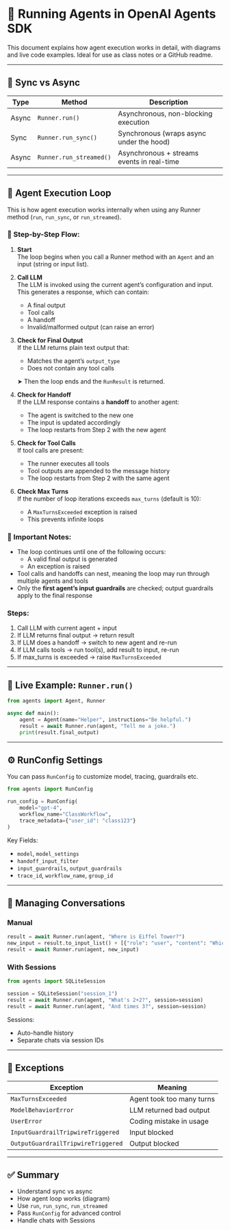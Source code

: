 
# 🧠 Running Agents in OpenAI Agents SDK

This document explains how agent execution works in detail, with diagrams and live code examples. Ideal for use as class notes or a GitHub readme.

---

## 🔄 Sync vs Async

| Type  | Method            | Description |
|-------|-------------------|-------------|
| Async | `Runner.run()`    | Asynchronous, non-blocking execution |
| Sync  | `Runner.run_sync()` | Synchronous (wraps async under the hood) |
| Async | `Runner.run_streamed()` | Asynchronous + streams events in real-time |

---

## 🔁 Agent Execution Loop

This is how agent execution works internally when using any Runner method (`run`, `run_sync`, or `run_streamed`).

### 🧠 Step-by-Step Flow:

1. **Start**  
   The loop begins when you call a Runner method with an `Agent` and an input (string or input list).

2. **Call LLM**  
   The LLM is invoked using the current agent’s configuration and input. This generates a response, which can contain:
   - A final output
   - Tool calls
   - A handoff
   - Invalid/malformed output (can raise an error)

3. **Check for Final Output**  
   If the LLM returns plain text output that:
   - Matches the agent’s `output_type`
   - Does not contain any tool calls

   ➤ Then the loop ends and the `RunResult` is returned.

4. **Check for Handoff**  
   If the LLM response contains a **handoff** to another agent:
   - The agent is switched to the new one
   - The input is updated accordingly
   - The loop restarts from Step 2 with the new agent

5. **Check for Tool Calls**  
   If tool calls are present:
   - The runner executes all tools
   - Tool outputs are appended to the message history
   - The loop restarts from Step 2 with the same agent

6. **Check Max Turns**  
   If the number of loop iterations exceeds `max_turns` (default is 10):
   - A `MaxTurnsExceeded` exception is raised
   - This prevents infinite loops

### 📌 Important Notes:

- The loop continues until one of the following occurs:
  - A valid final output is generated
  - An exception is raised
- Tool calls and handoffs can nest, meaning the loop may run through multiple agents and tools
- Only the **first agent’s input guardrails** are checked; output guardrails apply to the final response

### Steps:

1. Call LLM with current agent + input
2. If LLM returns final output → return result
3. If LLM does a handoff → switch to new agent and re-run
4. If LLM calls tools → run tool(s), add result to input, re-run
5. If max_turns is exceeded → raise `MaxTurnsExceeded`

---

## 🧪 Live Example: `Runner.run()`

```python
from agents import Agent, Runner

async def main():
    agent = Agent(name="Helper", instructions="Be helpful.")
    result = await Runner.run(agent, "Tell me a joke.")
    print(result.final_output)
```

---

## ⚙️ RunConfig Settings

You can pass `RunConfig` to customize model, tracing, guardrails etc.

```python
from agents import RunConfig

run_config = RunConfig(
    model="gpt-4",
    workflow_name="ClassWorkflow",
    trace_metadata={"user_id": "class123"}
)
```

Key Fields:
- `model`, `model_settings`
- `handoff_input_filter`
- `input_guardrails`, `output_guardrails`
- `trace_id`, `workflow_name`, `group_id`

---

## 🧵 Managing Conversations

### Manual

```python
result = await Runner.run(agent, "Where is Eiffel Tower?")
new_input = result.to_input_list() + [{"role": "user", "content": "Which country?"}]
result = await Runner.run(agent, new_input)
```

### With Sessions

```python
from agents import SQLiteSession

session = SQLiteSession("session_1")
result = await Runner.run(agent, "What's 2+2?", session=session)
result = await Runner.run(agent, "And times 3?", session=session)
```

Sessions:
- Auto-handle history
- Separate chats via session IDs

---

## 🚨 Exceptions

| Exception | Meaning |
|-----------|---------|
| `MaxTurnsExceeded` | Agent took too many turns |
| `ModelBehaviorError` | LLM returned bad output |
| `UserError` | Coding mistake in usage |
| `InputGuardrailTripwireTriggered` | Input blocked |
| `OutputGuardrailTripwireTriggered` | Output blocked |

---

## ✅ Summary

- Understand sync vs async
- How agent loop works (diagram)
- Use `run`, `run_sync`, `run_streamed`
- Pass `RunConfig` for advanced control
- Handle chats with Sessions
